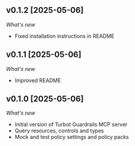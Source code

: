 ## v0.1.2 [2025-05-06]

_What's new_

* Fixed installation instructions in README


## v0.1.1 [2025-05-06]

_What's new_

* Improved README


## v0.1.0 [2025-05-06]

_What's new_

* Initial version of Turbot Guardrails MCP server
* Query resources, controls and types
* Mock and test policy settings and policy packs
